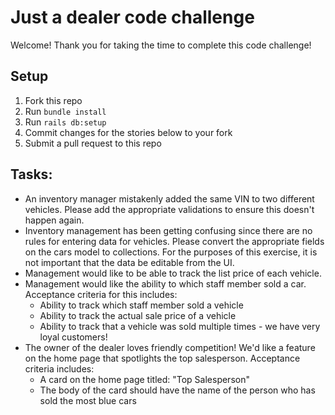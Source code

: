 # Just a dealer code challenge

Welcome!  Thank you for taking the time to complete this code challenge!

## Setup
1. Fork this repo
1. Run `bundle install`
1. Run `rails db:setup`
1. Commit changes for the stories below to your fork
1. Submit a pull request to this repo

## Tasks:
* An inventory manager mistakenly added the same VIN to two different vehicles. Please add the appropriate validations to ensure this doesn't happen again.
* Inventory management has been getting confusing since there are no rules for entering data for vehicles. Please convert the appropriate fields on the cars model to collections. For the purposes of this exercise, it is not important that the data be editable from the UI.
* Management would like to be able to track the list price of each vehicle.
* Management would like the ability to which staff member sold a car.  Acceptance criteria for this includes:
  * Ability to track which staff member sold a vehicle
  * Ability to track the actual sale price of a vehicle
  * Ability to track that a vehicle was sold multiple times - we have very loyal customers!
* The owner of the dealer loves friendly competition!  We'd like a feature on the home page that spotlights the top salesperson.  Acceptance criteria includes:
  * A card on the home page titled: "Top Salesperson"
  * The body of the card should have the name of the person who has sold the most blue cars
